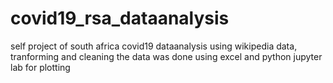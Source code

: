 # covid19_rsa_dataanalysis
self project of south africa covid19 dataanalysis using wikipedia data, tranforming and cleaning the data was done using excel and python jupyter lab for plotting
